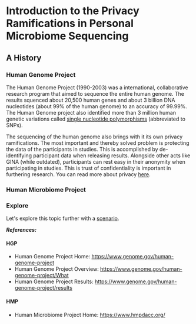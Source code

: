 # Introduction to the Privacy Ramifications in Personal Microbiome Sequencing

## A History
### Human Genome Project
The Human Genome Project (1990-2003) was a international, collaborative research program that aimed to sequence the entire human genome. The results squenced about 20,500 human genes and about 3 billion DNA nucleotides (about 99% of the human genome) to an accuracy of 99.99%. The Human Genome project also identified more than 3 million human genetic variations called [single nucleotide polymorphisms]() (abbreviated to SNPs). <br/>

The sequencing of the human genome also brings with it its own privacy ramifications. The most important and thereby solved problem is protecting the data of the participants in studies. This is accomplished by de-identifying participant data when releasing results. Alongside other acts like GINA (while outdated), participants can rest easy in their anonymity when participating in studies. This is trust of confidentiality is important in furthering research. You can read more about privacy [here](https://www.genome.gov/about-genomics/policy-issues/Privacy).

### Human Microbiome Project

### Explore
Let's explore this topic further with a [scenario](https://ashuang2013.github.io/bioinformatics-final/SetUpScenario).

__*References:*__ <br/>
#### HGP
* Human Genome Project Home:     https://www.genome.gov/human-genome-project <br/>
* Human Genome Project Overview: https://www.genome.gov/human-genome-project/What <br/>
* Human Genome Project Results:  https://www.genome.gov/human-genome-project/results <br/>

#### HMP
* Human Microbiome Project Home: https://www.hmpdacc.org/
